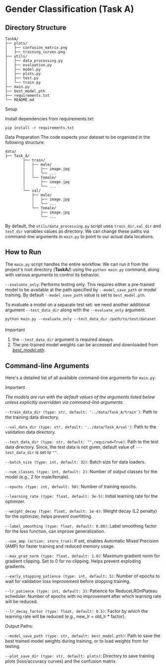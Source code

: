 # Gender Classification (Task A)


## Directory Structure
```
TaskA/
├── plots/
│   ├── confusion_matrix.png    
│   ├── training_curves.png  
├── utils/
│   ├── data_processing.py     
│   ├── evaluation.py                 
│   ├── model.py               
│   ├── plots.py        
│   ├── test.py  
│   └── train.py             
├── main.py  
├── best_model.pth                   
├── requirements.txt           
└── README.md                 
```

Setup

Install dependencies from requirements.txt:

```pip install -r requirements.txt```

Data Preparation
The code expects your dataset to be organized in the following structure:
```
data/
├── Task_A/
        ├── train/
        │   ├── male/
        │   │   ├── image.jpg
        │   │   └── ...
        │   └── female/
        │       ├── image.jpg
        │       └── ...
        └── val/
            ├── male/
            │   ├── image.jpg
            │   └── ...
            └── female/
                ├── image.jpg
                └── ...
```
By default, the ```utils/data_processing.py``` script uses ```train_dir,val_dir``` and ```test_dir``` variables values as directory. We can change these paths via command-line arguments in ```main.py``` to point to our actual data locations.

## How to Run
The ```main.py``` script handles the entire workflow. We can run it from the project's root directory (**TaskA/**) using the ```python main.py``` command, along with various arguments to control its behavior.


```--evaluate_only```: Performs testing only. This requires either a pre-trained model to be available at the path specified by ```--model_save_path``` or model training. By default ```--model_save_path``` value is set to ```best_model.pth```.


To evaluate a model on a separate test set: we need another additional argument ```--test_data_dir``` along with the ```--evaluate_only``` argument.

```python main.py --evaluate_only --test_data_dir /path/to/test/dataset```
#### 
> [!IMPORTANT]
> 1. the ```--test_data_dir``` argument is required always. <br/>
> 2. The pre-trained model weights can be accessed and downloaded from [*best_model.pth*](https://drive.google.com/file/d/1mB9Lqozewq4QgigvqeLhURdgIKyrKcZD/view?usp=sharing).

## Command-line Arguments
Here's a detailed list of all available command-line arguments for ```main.py```:

> [!IMPORTANT]
> *The models are run with the default values of the arguments listed below unless explicitly overridden via command-line arguments.*


```--train_data_dir (type: str, default: '../data/Task_A/train')```: Path to the training data directory.

```--val_data_dir (type: str, default: '../data/Task_A/val')```: Path to the validation data directory.

```--test_data_dir (type: str, default: "",required=True)```: Path to the test data directory. Since, the test data is not given, default value of ```---test_data_dir``` is set to ```""```.

```--batch_size (type: int, default: 32)```: Batch size for data loaders.

```--num_classes (type: int, default: 2)```: Number of output classes for the model (e.g., 2 for male/female).

```--epochs (type: int, default: 50)```: Number of training epochs.

```--learning_rate (type: float, default: 3e-5)```: Initial learning rate for the optimizer.

```--weight_decay (type: float, default: 1e-4)```: Weight decay (L2 penalty) for the optimizer, helps prevent overfitting.

```--label_smoothing (type: float, default: 0.08)```: Label smoothing factor for the loss function, can improve generalization.

```--use_amp (action: store_true)```: If set, enables Automatic Mixed Precision (AMP) for faster training and reduced memory usage.

```--max_grad_norm (type: float, default: 1.0)```: Maximum gradient norm for gradient clipping. Set to 0 for no clipping. Helps prevent exploding gradients.

```--early_stopping_patience (type: int, default: 5)```: Number of epochs to wait for validation loss improvement before stopping training.

```--lr_patience (type: int, default: 3)```: Patience for ReduceLROnPlateau scheduler. Number of epochs with no improvement after which learning rate will be reduced.

```--lr_decay_factor (type: float, default: 0.5)```: Factor by which the learning rate will be reduced (e.g., new_lr = old_lr * factor).

Output Paths:

```--model_save_path (type: str, default: best_model.pth)```: Path to save the best trained model weights during training, or to load weights from for testing.

```--plot_save_dir (type: str, default: plots)```: Directory to save training plots (loss/accuracy curves) and the confusion matrix.

